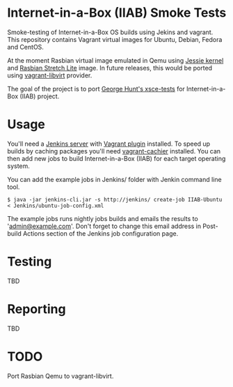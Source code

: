 Internet-in-a-Box (IIAB) Smoke Tests
==============================
Smoke-testing of Internet-in-a-Box OS builds using Jekins and vagrant. This repository contains Vagrant virtual images for Ubuntu, Debian, Fedora and CentOS.

At the moment Rasbian virtual image emulated in Qemu using [Jessie kernel](https://github.com/dhruvvyas90/qemu-rpi-kernel) and [Rasbian Stretch Lite](https://www.raspberrypi.org/downloads/raspbian/) image. In future releases, this would be ported using [vagrant-libvirt](https://github.com/vagrant-libvirt/vagrant-libvirt) provider.

The goal of the project is to port [George Hunt's xsce-tests](https://github.com/georgejhunt/xsce-tests/) for Internet-in-a-Box (IIAB) project.

# Usage
You'll need a [Jenkins server](http://jenkins.io/) with [Vagrant plugin](https://wiki.jenkins.io/display/JENKINS/Vagrant-plugin) installed. To speed up builds by caching packages you'll need [vagrant-cachier](https://github.com/fgrehm/vagrant-cachier) installed. You can then add new jobs to build Internet-in-a-Box (IIAB) for each target operating system.

You can add the example jobs in Jenkins/ folder with Jenkin command line tool.

`$ java -jar jenkins-cli.jar -s http://jenkins/ create-job IIAB-Ubuntu < Jenkins/ubuntu-job-config.xml `

The example jobs runs nightly jobs builds and emails the results to 'admin@example.com'. Don't forget to change this email address in Post-build Actions section of the Jenkins job configuration page. 


# Testing

TBD


# Reporting

TBD


# TODO

Port Rasbian Qemu to vagrant-libvirt.
